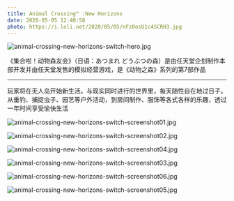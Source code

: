 ```yaml
---
title: Animal Crossing™ :New Horizons
date: 2020-05-05 12:40:58
photo: https://i.loli.net/2020/05/05/nFz8osU1c4SCRH3.jpg
---
```

    

![animal-crossing-new-horizons-switch-hero.jpg](https://i.loli.net/2020/05/05/nFz8osU1c4SCRH3.jpg)   
        

《集合啦！动物森友会》（日语：あつまれ どうぶつの森）是由任天堂企划制作本部开发并由任天堂发售的模拟经营游戏，是《动物之森》系列的第7部作品

-----

玩家将在无人岛开始新生活。与现实同时进行的世界里，每天随性自在地过日子。从垂钓、捕捉虫子、园艺等户外活动，到房间制作、服饰等各式各样的乐趣，透过一年时间享受愉快生活  

![animal-crossing-new-horizons-switch-screenshot01.jpg](https://i.loli.net/2020/05/05/JtKyV3TdsgIen2k.jpg)

![animal-crossing-new-horizons-switch-screenshot02.jpg](https://i.loli.net/2020/05/05/EBemzQn2WaSjLXx.jpg)

![animal-crossing-new-horizons-switch-screenshot04.jpg](https://i.loli.net/2020/05/05/RzEBFTf9gu2YG6d.jpg)

![animal-crossing-new-horizons-switch-screenshot03.jpg](https://i.loli.net/2020/05/05/mNwgCMFoBtfV4Zq.jpg)

![animal-crossing-new-horizons-switch-screenshot06.jpg](https://i.loli.net/2020/05/05/fYzuVbA4oOcQSpJ.jpg)


![animal-crossing-new-horizons-switch-screenshot05.jpg](https://i.loli.net/2020/05/05/Y4xlKzpTNGjDdsU.jpg)